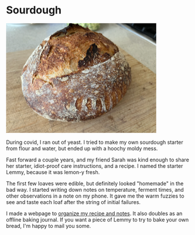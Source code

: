 # Sourdough

![](/projects/sourdough/nine.png)

During covid, I ran out of yeast. I tried to make my own sourdough starter from flour and water, but ended up with a hoochy moldy mess.

Fast forward a couple years, and my friend Sarah was kind enough to share her starter, idiot-proof care instructions, and a recipe. I named the starter Lemmy, because it was lemon-y fresh.

The first few loaves were edible, but definitely looked "homemade" in the bad way. I started writing down notes on temperature, ferment times, and other observations in a note on my phone. It gave me the warm fuzzies to see and taste each loaf after the string of initial failures.

I made a webpage to [organize my recipe and notes](/projects/sourdough). It also doubles as an offline baking journal. If you want a piece of Lemmy to try to bake your own bread, I'm happy to mail you some.
